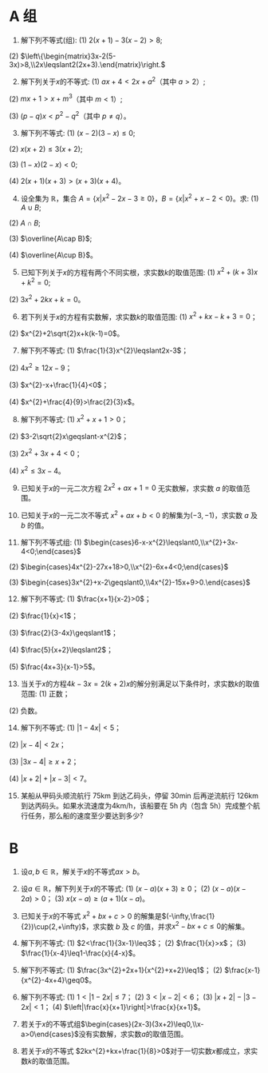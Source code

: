 # A 组
1. 解下列不等式(组):
(1) $2(x+1)-3(x-2)>8$; 





















(2) $\left\{\begin{matrix}3x-2(5-3x)>8,\\2x\leqslant2(2x+3).\end{matrix}\right.$ 



















2. 解下列关于$x$的不等式:
(1) $ax+4<2x+a^{2}$（其中 $a>2$）; 


















(2) $mx+1>x+m^{3}$（其中 $m<1$）; 




















(3) $(p-q)x<p^{2}-q^{2}$（其中 $p\neq q$）。 


















3. 解下列不等式:
(1) $(x-2)(3-x)\leqslant0$;


















(2) $x(x+2)\leqslant3(x+2)$; 


















(3) $(1-x)(2-x)<0$; 
















(4) $2(x+1)(x+3)>(x+3)(x+4)$。 



















4. 设全集为 $\mathbb{R}$，集合 $A=\left\{x|x^{2}-2x-3\geqslant0\right\}$，$B=\left\{x|x^{2}+x-2<0\right\}$。求:
(1) $A\cup B$; 











(2) $A\cap B$; 













(3) $\overline{A\cap B}$; 









(4) $\overline{A\cup B}$。 











5. 已知下列关于$x$的方程有两个不同实根，求实数$k$的取值范围:
(1) $x^{2}+(k+3)x+k^{2}=0$; 


















(2) $3x^{2}+2kx+k=0$。 



















6. 若下列关于$x$的方程有实数解，求实数$k$的取值范围:
(1) $x^{2}+kx-k+3=0$； 



















(2) $x^{2}+2\sqrt{2}x+k(k-1)=0$。 



















7. 解下列不等式:
(1) $\frac{1}{3}x^{2}\leqslant2x-3$； 


















(2) $4x^{2}\geqslant12x-9$；

















(3) $x^{2}-x+\frac{1}{4}<0$； 



















(4) $x^{2}+\frac{4}{9}>\frac{2}{3}x$。



















8. 解下列不等式:
(1) $x^{2}+x+1>0$； 










(2) $3-2\sqrt{2}x\geqslant-x^{2}$； 










(3) $2x^{2}+3x+4<0$； 







(4) $x^{2}\leqslant3x-4$。











9. 已知关于$x$的一元二次方程 $2x^{2}+ax+1=0$ 无实数解，求实数 $a$ 的取值范围。 



















10. 已知关于$x$的一元二次不等式 $x^{2}+ax+b<0$ 的解集为$(-3,-1)$，求实数 $a$ 及 $b$ 的值。 





















11. 解下列不等式组:
 (1) $\begin{cases}6-x-x^{2}\leqslant0,\\x^{2}+3x-4<0;\end{cases}$

 

 

 

 

 

 

 

 

 

 

 (2) $\begin{cases}4x^{2}-27x+18>0,\\x^{2}-6x+4<0;\end{cases}$

 

 

 

 

 

 

 

 

 

 (3) $\begin{cases}3x^{2}+x-2\geqslant0,\\4x^{2}-15x+9>0.\end{cases}$
























12. 解下列不等式:
 (1) $\frac{x+1}{x-2}>0$； 

 

 

 

 

 

 

 

 

 

 (2) $\frac{1}{x}<1$； 

 

 

 

 

 

 

 

 

 


 (3) $\frac{2}{3-4x}\geqslant1$； 

 

 

 

 

 

 

 

 

 (4) $\frac{5}{x+2}\leqslant2$； 

 

 

 

 

 

 

 

 

 

 

 (5) $\frac{4x+3}{x-1}>5$。 






















13. 当关于$x$的方程$4k-3x=2(k+2)x$的解分别满足以下条件时，求实数$k$的取值范围:
 (1) 正数； 

 

 

 

 

 

 

 

 

 (2) 负数。 

























14. 解下列不等式:
 (1) $|1-4x|<5$；

 

 

 

 

 

 

 

 


 (2) $|x-4|<2x$； 

 

 

 

 

 

 

 

 

 

 (3) $|3x-4|\geqslant x+2$； 

 

 

 

 

 

 

 

 

 

 

 


 (4) $|x+2|+|x-3|<7$。 

 

 

 

 

 

 

 

 

 

 

15. 某船从甲码头顺流航行 75km 到达乙码头，停留 30min 后再逆流航行 126km 到达丙码头。如果水流速度为4km/h，该船要在 5h 内（包含 5h）完成整个航行任务，那么船的速度至少要达到多少?























# B
1. 设$a,b\in\mathbb{R}$，解关于$x$的不等式$ax > b$。

















2. 设$a\in\mathbb{R}$，解下列关于$x$的不等式:
(1) $(x-a)(x+3)\geq0$；
(2) $(x-a)(x-2a)>0$； 
(3) $x(x-a)\geq(a+1)(x-a)$。 















3. 已知关于$x$的不等式 $x^{2}+bx+c>0$ 的解集是$(-\infty,\frac{1}{2})\cup(2,+\infty)$，求实数 $b$ 及 $c$ 的值，并求$x^{2}-bx+c\leq0$的解集。















4. 解下列不等式:
(1) $2<\frac{1}{3x-1}\leq3$； 
(2) $\frac{1}{x}>x$； 
(3) $\frac{1}{x-4}\leq1-\frac{x}{4-x}$。















5. 解下列不等式:
(1) $\frac{3x^{2}+2x+1}{x^{2}+x+2}\leq1$； 
(2) $\frac{x-1}{x^{2}-4x+4}\geq0$。 















6. 解下列不等式:
(1) $1<|1-2x|\leq7$；
(2) $3<|x-2|<6$； 
(3) $|x+2|-|3-2x|<1$； 
(4) $\left|\frac{x}{x+1}\right|>\frac{x}{x+1}$。


















7. 若关于$x$的不等式组$\begin{cases}(2x-3)(3x+2)\leq0,\\x-a>0\end{cases}$没有实数解，求实数$a$的取值范围。















8. 若关于$x$的不等式 $2kx^{2}+kx+\frac{1}{8}>0$对于一切实数$x$都成立，求实数$k$的取值范围。









